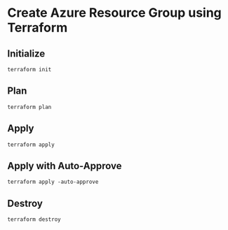 # Create Azure Resource Group using Terraform

## Initialize 

```
terraform init
```

## Plan 

```
terraform plan
```

## Apply 

```
terraform apply
```

## Apply with Auto-Approve 

```
terraform apply -auto-approve
```

## Destroy 

```
terraform destroy
```
